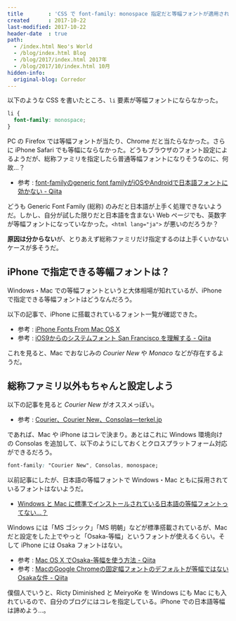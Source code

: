 ```yaml
---
title        : 'CSS で font-family: monospace 指定だと等幅フォントが適用されない？'
created      : 2017-10-22
last-modified: 2017-10-22
header-date  : true
path:
  - /index.html Neo's World
  - /blog/index.html Blog
  - /blog/2017/index.html 2017年
  - /blog/2017/10/index.html 10月
hidden-info:
  original-blog: Corredor
---
```


以下のような CSS を書いたところ、`li` 要素が等幅フォントにならなかった。

```css
li {
  font-family: monospace;
}
```

PC の Firefox では等幅フォントが当たり、Chrome だと当たらなかった。さらに iPhone Safari でも等幅にならなかった。どうもブラウザのフォント設定によるようだが、総称ファミリを指定したら普通等幅フォントになりそうなのに、何故…？

- 参考 : [font-familyのgeneric font familyがiOSやAndroidで日本語フォントに効かない - Qiita](http://qiita.com/sassy_watson/items/b1b1d00fecc38d3d0cf3)

どうも Generic Font Family (総称) のみだと日本語が上手く処理できないようだ。しかし、自分が試した限りだと日本語を含まない Web ページでも、英数字が等幅フォントになっていなかった。`<html lang="ja">` が悪いのだろうか？

**原因は分からない**が、とりあえず総称ファミリだけ指定するのは上手くいかないケースが多そうだ。

## iPhone で指定できる等幅フォントは？

Windows・Mac での等幅フォントというと大体相場が知れているが、iPhone で指定できる等幅フォントはどうなんだろう。

以下の記事で、iPhone に搭載されているフォント一覧が確認できた。

- 参考 : [iPhone Fonts From Mac OS X](https://daringfireball.net/misc/2007/07/iphone-osx-fonts)
- 参考 : [iOS9からのシステムフォント San Francisco を理解する - Qiita](http://qiita.com/motokiee/items/e16d93ef78ff5e0ffbac#ios9%E3%81%AE%E3%83%95%E3%82%A9%E3%83%B3%E3%83%88%E4%B8%80%E8%A6%A7)

これを見ると、Mac でおなじみの *Courier New* や *Monaco* などが存在するようだ。

## 総称ファミリ以外もちゃんと設定しよう

以下の記事を見ると *Courier New* がオススメっぽい。

- 参考 : [Courier、Courier New、Consolas―terkel.jp](https://terkel.jp/archives/2009/11/courier-courier-new-and-consolas/)

であれば、Mac や iPhone はコレで決まり。あとはこれに Windows 環境向けの Consolas を追加して、以下のようにしておくとクロスプラットフォーム対応ができるだろう。

```css
font-family: "Courier New", Consolas, monospace;
```

以前記事にしたが、日本語の等幅フォントで Windows・Mac ともに採用されているフォントはないようだ。

- [Windows と Mac に標準でインストールされている日本語の等幅フォントってない…？](/blog/2017/01/24-02.html)

Windows には「MS ゴシック」「MS 明朝」などが標準搭載されているが、Mac だと設定をした上でやっと「Osaka-等幅」というフォントが使えるくらい。そして iPhone には Osaka フォントはない。

- 参考 : [Mac OS X でOsaka-等幅を使う方法 - Qiita](http://qiita.com/TaikiHirose/items/28d61a6db684faf0a708)
- 参考 : [MacのGoogle Chromeの固定幅フォントのデフォルトが等幅ではないOsakaな件 - Qiita](http://qiita.com/tmsanrinsha/items/d493a9889df7dee239bb#_reference-2404989f7b0ec8c9c85b)

僕個人でいうと、Ricty Diminished と MeiryoKe を Windows にも Mac にも入れているので、自分のブログにはコレを指定している。iPhone での日本語等幅は諦めよう…。
